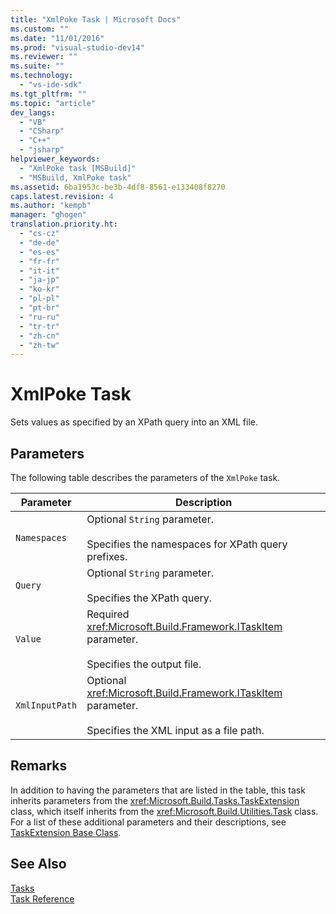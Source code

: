 ```yaml
---
title: "XmlPoke Task | Microsoft Docs"
ms.custom: ""
ms.date: "11/01/2016"
ms.prod: "visual-studio-dev14"
ms.reviewer: ""
ms.suite: ""
ms.technology: 
  - "vs-ide-sdk"
ms.tgt_pltfrm: ""
ms.topic: "article"
dev_langs: 
  - "VB"
  - "CSharp"
  - "C++"
  - "jsharp"
helpviewer_keywords: 
  - "XmlPoke task [MSBuild]"
  - "MSBuild, XmlPoke task"
ms.assetid: 6ba1953c-be3b-4df8-8561-e133408f8270
caps.latest.revision: 4
ms.author: "kempb"
manager: "ghogen"
translation.priority.ht: 
  - "cs-cz"
  - "de-de"
  - "es-es"
  - "fr-fr"
  - "it-it"
  - "ja-jp"
  - "ko-kr"
  - "pl-pl"
  - "pt-br"
  - "ru-ru"
  - "tr-tr"
  - "zh-cn"
  - "zh-tw"
---
```

# XmlPoke Task
Sets values as specified by an XPath query into an XML file.  
  
## Parameters  
 The following table describes the parameters of the `XmlPoke` task.  
  
|Parameter|Description|  
|---------------|-----------------|  
|`Namespaces`|Optional `String` parameter.<br /><br /> Specifies the namespaces for XPath query prefixes.|  
|`Query`|Optional `String` parameter.<br /><br /> Specifies the XPath query.|  
|`Value`|Required <xref:Microsoft.Build.Framework.ITaskItem> parameter.<br /><br /> Specifies the output file.|  
|`XmlInputPath`|Optional <xref:Microsoft.Build.Framework.ITaskItem> parameter.<br /><br /> Specifies the XML input as a file path.|  
  
## Remarks  
 In addition to having the parameters that are listed in the table, this task inherits parameters from the <xref:Microsoft.Build.Tasks.TaskExtension> class, which itself inherits from the <xref:Microsoft.Build.Utilities.Task> class. For a list of these additional parameters and their descriptions, see [TaskExtension Base Class](../msbuild/taskextension-base-class.md).  
  
## See Also  
 [Tasks](../msbuild/msbuild-tasks.md)   
 [Task Reference](../msbuild/msbuild-task-reference.md)